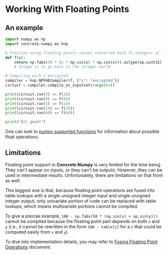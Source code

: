 # Working With Floating Points

## An example

```python
import numpy as np
import concrete.numpy as hnp

# Function using floating points values converted back to integers at the end
def f(x):
    return np.fabs(50 * (2 * np.sin(x) * np.cos(x))).astype(np.uint32)
    # astype is to go back to the integer world

# Compiling with x encrypted
compiler = hnp.NPFHECompiler(f, {"x": "encrypted"})
circuit = compiler.compile_on_inputset(range(64))

print(circuit.run(3) == f(3))
print(circuit.run(0) == f(0))
print(circuit.run(1) == f(1))
print(circuit.run(10) == f(10))
print(circuit.run(60) == f(60))

print("All good!")
```

One can look to [numpy supported functions](../howto/numpy_support.md) for information about possible float operations.


## Limitations

Floating point support in **Concrete Numpy** is very limited for the time being. They can't appear on inputs, or they can't be outputs. However, they can be used in intermediate results. Unfortunately, there are limitations on that front as well.

This biggest one is that, because floating point operations are fused into table lookups with a single unsigned integer input and single unsigned integer output, only univariate portion of code can be replaced with table lookups, which means multivariate portions cannot be compiled.

To give a precise example, `100 - np.fabs(50 * (np.sin(x) + np.sin(y)))` cannot be compiled because the floating point part depends on both `x` and `y` (i.e., it cannot be rewritten in the form `100 - table[z]` for a `z` that could be computed easily from `x` and `y`).

To dive into implementation details, you may refer to [Fusing Floating Point Operations](../../dev/explanation/float-fusing.md) document.
